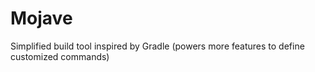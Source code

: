 # Mojave
Simplified build tool inspired by Gradle (powers more features to define customized commands)

